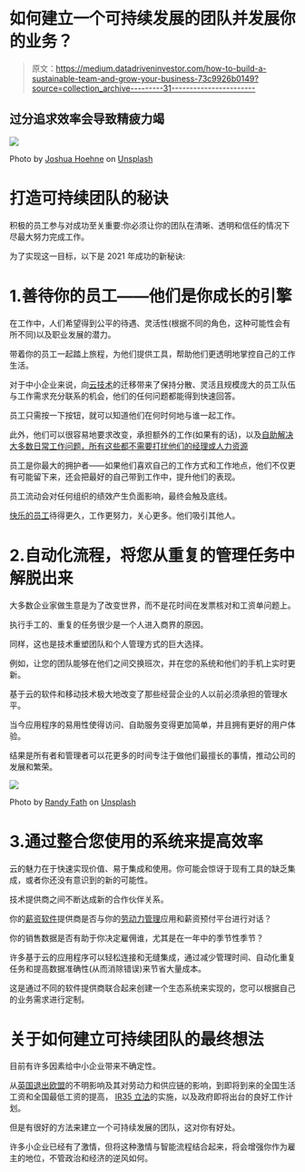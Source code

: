 # 如何建立一个可持续发展的团队并发展你的业务？

> 原文：<https://medium.datadriveninvestor.com/how-to-build-a-sustainable-team-and-grow-your-business-73c9926b0149?source=collection_archive---------31----------------------->

## 过分追求效率会导致精疲力竭

![](img/a781fa3c8e6638ab10fc5261f60af7cd.png)

Photo by [Joshua Hoehne](https://unsplash.com/@mrthetrain?utm_source=medium&utm_medium=referral) on [Unsplash](https://unsplash.com?utm_source=medium&utm_medium=referral)

# 打造可持续团队的秘诀

积极的员工参与对成功至关重要:你必须让你的团队在清晰、透明和信任的情况下尽最大努力完成工作。

为了实现这一目标，以下是 2021 年成功的新秘诀:

# 1.善待你的员工——他们是你成长的引擎

在工作中，人们希望得到公平的待遇、灵活性(根据不同的角色，这种可能性会有所不同)以及职业发展的潜力。

带着你的员工一起踏上旅程，为他们提供工具，帮助他们更透明地掌控自己的工作生活。

对于中小企业来说，向[云技术](https://www.sage.com/en-gb/blog/cloud-technology-efficient/)的迁移带来了保持分散、灵活且规模庞大的员工队伍与工作需求充分联系的机会，他们的任何问题都能得到快速回答。

员工只需按一下按钮，就可以知道他们在何时何地与谁一起工作。

此外，他们可以很容易地要求改变，承担额外的工作(如果有的话)，以及[自助解决大多数日常工作问题，所有这些都不需要打扰他们的经理或人力资源](https://www.sage.com/en-gb/blog/payroll-compliance-tips-get-right/)

员工是你最大的拥护者——如果他们喜欢自己的工作方式和工作地点，他们不仅更有可能留下来，还会把最好的自己带到工作中，提升他们的表现。

员工流动会对任何组织的绩效产生负面影响，最终会触及底线。

[快乐的员工](https://www.sage.com/en-gb/blog/retain-talented-employees/)待得更久，工作更努力，关心更多。他们吸引其他人。

# 2.自动化流程，将您从重复的管理任务中解脱出来

大多数企业家做生意是为了改变世界，而不是花时间在发票核对和工资单问题上。

执行手工的、重复的任务很少是一个人进入商界的原因。

同样，这也是技术重塑团队和个人管理方式的巨大选择。

例如，让您的团队能够在他们之间交换班次，并在您的系统和他们的手机上实时更新。

基于云的软件和移动技术极大地改变了那些经营企业的人以前必须承担的管理水平。

当今应用程序的易用性使得访问、自助服务变得更加简单，并且拥有更好的用户体验。

结果是所有者和管理者可以花更多的时间专注于做他们最擅长的事情，推动公司的发展和繁荣。

![](img/69df4423c1a49c69f8a3a2428156cdaa.png)

Photo by [Randy Fath](https://unsplash.com/@randyfath?utm_source=medium&utm_medium=referral) on [Unsplash](https://unsplash.com?utm_source=medium&utm_medium=referral)

# 3.通过整合您使用的系统来提高效率

云的魅力在于快速实现价值、易于集成和使用。你可能会惊讶于现有工具的缺乏集成，或者你还没有意识到的新的可能性。

技术提供商之间不断达成新的合作伙伴关系。

你的[薪资软件](https://www.sage.com/en-gb/payroll-software/)提供商是否与你的[劳动力管理](https://www.deputy.com/gb/workforce-management)应用和薪资预付平台进行对话？

你的销售数据是否有助于你决定雇佣谁，尤其是在一年中的季节性季节？

许多基于云的应用程序可以轻松连接和无缝集成，通过减少管理时间、自动化重复任务和提高数据准确性(从而消除错误)来节省大量成本。

这是通过不同的软件提供商联合起来创建一个生态系统来实现的，您可以根据自己的业务需求进行定制。

# 关于如何建立可持续团队的最终想法

目前有许多因素给中小企业带来不确定性。

从[英国退出欧盟](https://www.sage.com/en-gb/brexit/)的不明影响及其对劳动力和供应链的影响，到即将到来的全国生活工资和全国最低工资的提高， [IR35 立法](https://www.sage.com/en-gb/blog/ir35-changes-prepare-your-business/)的实施，以及政府即将出台的良好工作计划。

但是有很好的方法来建立一个可持续发展的团队，这对你有好处。

许多小企业已经有了激情，但将这种激情与智能流程结合起来，将会增强你作为雇主的地位，不管政治和经济的逆风如何。